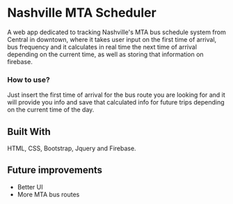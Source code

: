 # Nashville MTA Scheduler

A web app dedicated to tracking Nashville's MTA bus schedule system from Central in downtown, where it takes user input on the first time of arrival, bus frequency and it calculates in real time the next time of arrival depending on the current time, as well as storing that information on firebase. 


### How to use?

Just insert the first time of arrival for the bus route you are looking for and it will provide you info and save that calculated info for future trips depending on the current time of the day.

## Built With

HTML, CSS, Bootstrap, Jquery and Firebase.

## Future improvements

* Better UI
* More MTA bus routes
